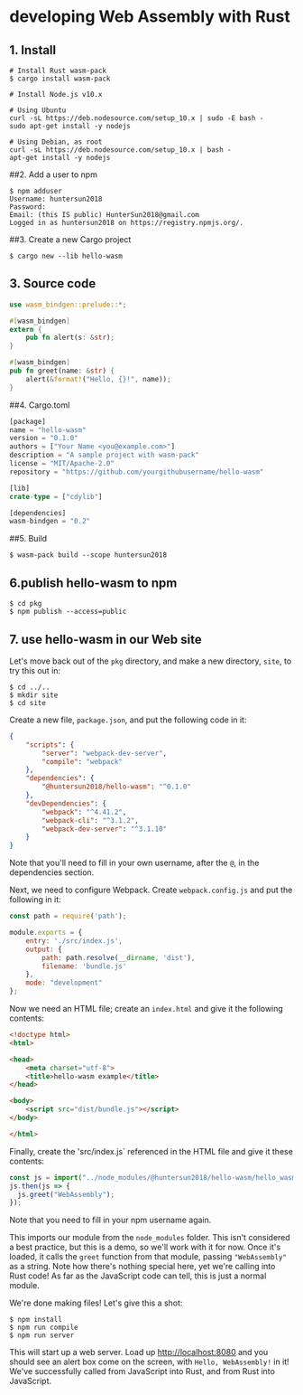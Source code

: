 # developing Web Assembly with Rust 

## 1. Install

```shell
# Install Rust wasm-pack
$ cargo install wasm-pack

# Install Node.js v10.x

# Using Ubuntu
curl -sL https://deb.nodesource.com/setup_10.x | sudo -E bash -
sudo apt-get install -y nodejs

# Using Debian, as root
curl -sL https://deb.nodesource.com/setup_10.x | bash -
apt-get install -y nodejs
```

##2. Add a user to npm
```shell
$ npm adduser
Username: huntersun2018
Password: 
Email: (this IS public) HunterSun2018@gmail.com
Logged in as huntersun2018 on https://registry.npmjs.org/.
```

##3. Create a new Cargo project
```shell
$ cargo new --lib hello-wasm
```

## 3. Source code

```rust
use wasm_bindgen::prelude::*;

#[wasm_bindgen]
extern {
    pub fn alert(s: &str);
}

#[wasm_bindgen]
pub fn greet(name: &str) {
    alert(&format!("Hello, {}!", name));
}
```

##4. Cargo.toml

```rust
[package]
name = "hello-wasm"
version = "0.1.0"
authors = ["Your Name <you@example.com>"]
description = "A sample project with wasm-pack"
license = "MIT/Apache-2.0"
repository = "https://github.com/yourgithubusername/hello-wasm"

[lib]
crate-type = ["cdylib"]

[dependencies]
wasm-bindgen = "0.2"
```

##5. Build

   ```shell
$ wasm-pack build --scope huntersun2018
   ```

## 6.publish hello-wasm to  npm

```
$ cd pkg
$ npm publish --access=public
```

## 7. use hello-wasm in our Web site

Let's move back out of the `pkg` directory, and make a new directory, `site`, to try this out in:

```
$ cd ../..
$ mkdir site
$ cd site
```

Create a new file, `package.json`, and put the following code in it:

```json
{
    "scripts": {
        "server": "webpack-dev-server",
        "compile": "webpack"
    },
    "dependencies": {
        "@huntersun2018/hello-wasm": "^0.1.0"
    },
    "devDependencies": {
        "webpack": "^4.41.2",
        "webpack-cli": "^3.1.2",
        "webpack-dev-server": "^3.1.10"
    }
}
```

Note that you'll need to fill in your own username, after the `@`, in the dependencies section.

Next, we need to configure Webpack. Create `webpack.config.js` and put the following in it:

```javascript
const path = require('path');

module.exports = {
    entry: './src/index.js',
    output: {
        path: path.resolve(__dirname, 'dist'),
        filename: 'bundle.js'
    },
    mode: "development"
};
```

Now we need an HTML file; create an `index.html` and give it the following contents:

```html
<!doctype html>
<html>

<head>
    <meta charset="utf-8">
    <title>hello-wasm example</title>
</head>

<body>
    <script src="dist/bundle.js"></script>
</body>

</html>
```

Finally, create the 'src/index.js` referenced in the HTML file and give it these contents:

```javascript
const js = import("../node_modules/@huntersun2018/hello-wasm/hello_wasm.js");
js.then(js => {
  js.greet("WebAssembly");
});
```

Note that you need to fill in your npm username again.

This imports our module from the `node_modules` folder. This isn't considered a best practice, but this is a demo, so we'll work with it for now. Once it's loaded, it calls the `greet` function from that module, passing `"WebAssembly"` as a string. Note how there's nothing special here, yet we're calling into Rust code! As far as the JavaScript code can tell, this is just a normal module.

We're done making files! Let's give this a shot:

```
$ npm install
$ npm run compile
$ npm run server
```

This will start up a web server. Load up [http://localhost:8080](http://localhost:8080/) and you should see an alert box come on the screen, with `Hello, WebAssembly!` in it! We've successfully called from JavaScript into Rust, and from Rust into JavaScript.